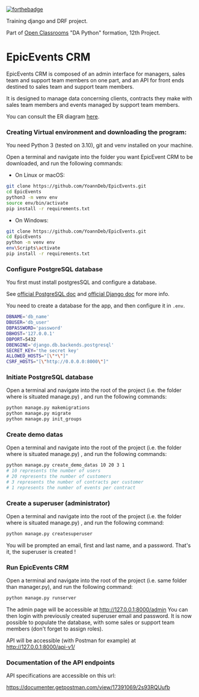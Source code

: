 [![forthebadge](https://forthebadge.com/images/badges/made-with-python.svg)](https://forthebadge.com)

Training django and DRF project.

Part of [Open Classrooms](https://openclassrooms.com) "DA Python" formation, 12th Project.

# EpicEvents CRM

EpicEvents CRM is composed of an admin interface for managers, sales team and support team members on one part, and an API for front ends destined to sales team and support team members.

It is designed to manage data concerning clients, contracts they make with sales team members and events managed by support team members.

You can consult the ER diagram [here](https://drive.google.com/file/d/1YInVVbs5OBryGPh5ph_lB9dJhFbopM-b/view?usp=sharing).

### Creating Virtual environment and downloading the program:

You need Python 3 (tested on 3.10), git and venv installed on your machine.

Open a terminal and navigate into the folder you want EpicEvent CRM to be downloaded, and run the following commands:

* On Linux or macOS:
```bash
git clone https://github.com/YoannDeb/EpicEvents.git
cd EpicEvents
python3 -m venv env
source env/bin/activate
pip install -r requirements.txt
```

* On Windows:
```bash
git clone https://github.com/YoannDeb/EpicEvents.git
cd EpicEvents
python -m venv env
env\Scripts\activate
pip install -r requirements.txt
```

### Configure PostgreSQL database

You first must install postgresSQL and configure a database.

See [official PostgreSQL doc](https://www.postgresql.org/docs/14/tutorial.html) and [official Django doc](https://docs.djangoproject.com/en/4.0/ref/databases/#postgresql-notes) for more info.

You need to create a database for the app, and then configure it in `.env`.

```bash
DBNAME='db_name'
DBUSER='db_user'
DBPASSWORD='password'
DBHOST='127.0.0.1'
DBPORT=5432
DBENGINE='django.db.backends.postgresql'
SECRET_KEY='the secret key'
ALLOWED_HOSTS="[\"*\"]"
CSRF_HOSTS="[\"http://0.0.0.0:8000\"]"
```

### Initiate PostgreSQL database

Open a terminal and navigate into the root of the project (i.e. the folder where is situated manage.py) , and run the following commands:

```bash
python manage.py makemigrations
python manage.py migrate
python manage.py init_groups
```

### Create demo datas

Open a terminal and navigate into the root of the project (i.e. the folder where is situated manage.py) , and run the following commands:

```bash
python manage.py create_demo_datas 10 20 3 1
# 10 represents the number of users
# 20 represents the number of customers
# 3 represents the number of contracts per customer
# 1 represents the number of events per contract
```


### Create a superuser (administrator)

Open a terminal and navigate into the root of the project (i.e. the folder where is situated manage.py) , and run the following command:

```bash
python manage.py createsuperuser
```

You will be prompted an email, first and last name, and a password. That's it, the superuser is created !

### Run EpicEvents CRM

Open a terminal and navigate into the root of the project (i.e. same folder than manager.py), and run the following command:

```bash
python manage.py runserver
```

The admin page will be accessible at http://127.0.0.1:8000/admin
You can then login with previously created superuser email and password.
It is now possible to populate the database, with some sales or support team members (don't forget to assign roles).

API will be accessible (with Postman for example) at http://127.0.0.1:8000/api-v1/

### Documentation of the API endpoints

API specifications are accessible on this url:

https://documenter.getpostman.com/view/17391069/2s93RQUufb
